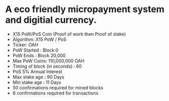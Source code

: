 <h1>A eco friendly micropayment system and digitial currency.</h1>

<ul>
<li>X15 PoW/PoS Coin (Proof of work then Proof of stake)</li>
<li>Algorithm: X15 PoW / PoS</li>
<li>Ticker: OAH</li>
<li>PoW Started : Block 0</li>
<li>PoW Ends : Block 20,000</li>
<li>Max PoW Coins: 110,000,000 OAH</li>
<li>Timing of block (in seconds) : 60</li>
<li>PoS 5% Annual Interest</li>
<li>Max stake age : 90 Days</li>
<li>Min stake age : 11 Days</li>
<li>50 confirmations required for mined blocks</li>
<li>6 confirmations required for transactions</li>
  </ul>
